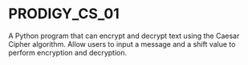 # PRODIGY_CS_01
A Python program that can encrypt and decrypt text using the Caesar Cipher algorithm. Allow users to input a message and a shift value to perform encryption and decryption.
